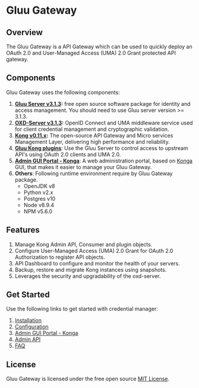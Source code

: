 # Gluu Gateway

## Overview

The Gluu Gateway is a API Gateway which can be used to quickly deploy an OAuth 2.0 and User-Managed Access (UMA) 2.0 Grant protected API gateway.

## Components

Gluu Gateway uses the following components:

1. **[Gluu Server v3.1.3](https://gluu.org):** free open source software package for identity and access management. You should need to use Gluu server version >= 3.1.3.
1. **[OXD-Server v3.1.3](https://oxd.gluu.org):** OpenID Connect and UMA middleware service used for client credential management and cryptographic validation. 
1. **[Kong v0.11.x](https://getkong.org):** The open-source API Gateway and Micro services Management Layer, delivering high performance and reliability.
1. **[Gluu Kong plugins]()**: Use the Gluu Server to control access to upstream API's using OAuth 2.0 clients and UMA 2.0.
1. **[Admin GUI Portal - Konga]()**: A web administration portal, based on [Konga](https://github.com/pantsel/konga) GUI, that makes it easier to manage your Gluu Gateway.
1. **Others**: Following runtime environment require by Gluu Gateway package. 
    - OpenJDK v8
    - Python v2.x
    - Postgres v10
    - Node v8.9.4
    - NPM v5.6.0

## Features

1. Manage Kong Admin API, Consumer and plugin objects.
1. Configure User-Managed Access (UMA) 2.0 Grant for OAuth 2.0 Authorization to register API objects.
1. API Dashboard to configure and monitor the health of your servers.
1. Backup, restore and migrate Kong instances using snapshots.
1. Leverages the security and upgradability of the oxd-server.

## Get Started

Use the following links to get started with credential manager:  

1. [Installation](./installation.md)
1. [Configuration](./configuration.md)
1. [Admin GUI Portal - Konga](./admin-gui-portal.md)
1. [Admin API](./admin-api.md)
1. [FAQ](./faq.md)

## License

Gluu Gateway is licensed under the free open source [MIT License](https://github.com/GluuFederation/gluu-gateway/blob/master/LICENSE).